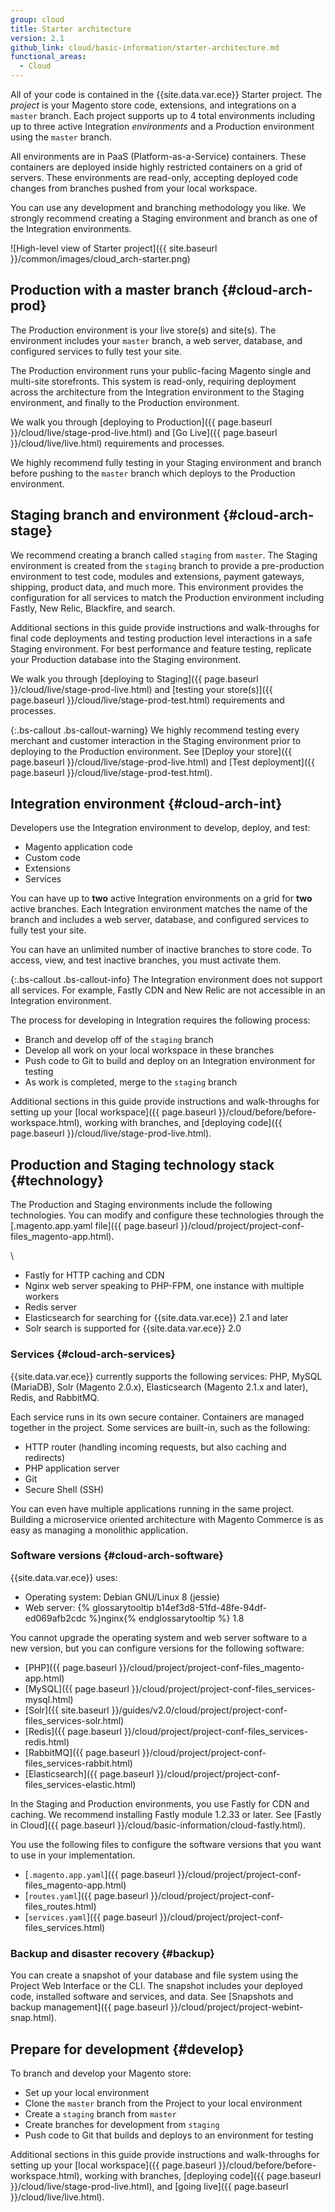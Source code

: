 ```yaml
---
group: cloud
title: Starter architecture
version: 2.1
github_link: cloud/basic-information/starter-architecture.md
functional_areas:
  - Cloud
---
```


All of your code is contained in the {{site.data.var.ece}} Starter project. The _project_ is your Magento store code, extensions, and integrations on a `master` branch. Each project supports up to 4 total environments including up to three active Integration *environments* and a Production environment using the `master` branch.

All environments are in PaaS (Platform-as-a-Service) containers. These containers are deployed inside highly restricted containers on a grid of servers. These environments are read-only, accepting deployed code changes from branches pushed from your local workspace.

You can use any development and branching methodology you like. We strongly recommend creating a Staging environment and branch as one of the Integration environments.

![High-level view of Starter project]({{ site.baseurl }}/common/images/cloud_arch-starter.png)

## Production with a master branch {#cloud-arch-prod}

The Production environment is your live store(s) and site(s). The environment includes your `master` branch, a web server, database, and configured services to fully test your site.

The Production environment runs your public-facing Magento single and multi-site storefronts. This system is read-only, requiring deployment across the architecture from the Integration environment to the Staging environment, and finally to the Production environment.

We walk you through [deploying to Production]({{ page.baseurl }}/cloud/live/stage-prod-live.html) and [Go Live]({{ page.baseurl }}/cloud/live/live.html) requirements and processes.

We highly recommend fully testing in your Staging environment and branch before pushing to the `master` branch which deploys to the Production environment.

## Staging branch and environment {#cloud-arch-stage}

We recommend creating a branch called `staging` from `master`. The Staging environment is created from the `staging` branch to provide a pre-production environment to test code, modules and extensions, payment gateways, shipping, product data, and much more. This environment provides the configuration for all services to match the Production environment including Fastly, New Relic, Blackfire, and search.

Additional sections in this guide provide instructions and walk-throughs for final code deployments and testing production level interactions in a safe Staging environment. For best performance and feature testing, replicate your Production database into the Staging environment.

We walk you through [deploying to Staging]({{ page.baseurl }}/cloud/live/stage-prod-live.html) and [testing your store(s)]({{ page.baseurl }}/cloud/live/stage-prod-test.html) requirements and processes.

{:.bs-callout .bs-callout-warning}
We highly recommend testing every merchant and customer interaction in the Staging environment prior to deploying to the Production environment. See [Deploy your store]({{ page.baseurl }}/cloud/live/stage-prod-live.html) and [Test deployment]({{ page.baseurl }}/cloud/live/stage-prod-test.html).

## Integration environment {#cloud-arch-int}

Developers use the Integration environment to develop, deploy, and test:

-   Magento application code
-   Custom code
-   Extensions
-   Services

You can have up to **two** active Integration environments on a grid for **two** active branches. Each Integration environment matches the name of the branch and includes a web server, database, and configured services to fully test your site.

You can have an unlimited number of inactive branches to store code. To access, view, and test inactive branches, you must activate them.

{:.bs-callout .bs-callout-info}
The Integration environment does not support all services. For example, Fastly CDN and New Relic are not accessible in an Integration environment.

The process for developing in Integration requires the following process:

* Branch and develop off of the `staging` branch
* Develop all work on your local workspace in these branches
* Push code to Git to build and deploy on an Integration environment for testing
* As work is completed, merge to the `staging` branch

Additional sections in this guide provide instructions and walk-throughs for setting up your [local workspace]({{ page.baseurl }}/cloud/before/before-workspace.html), working with branches, and [deploying code]({{ page.baseurl }}/cloud/live/stage-prod-live.html).

## Production and Staging technology stack {#technology}

The Production and Staging environments include the following technologies. You can modify and configure these technologies through the [.magento.app.yaml file]({{ page.baseurl }}/cloud/project/project-conf-files_magento-app.html).

\
* Fastly for HTTP caching and CDN
* Nginx web server speaking to PHP-FPM, one instance with multiple workers
* Redis server
* Elasticsearch for searching for {{site.data.var.ece}} 2.1 and later
* Solr search is supported for {{site.data.var.ece}} 2.0

### Services {#cloud-arch-services}

{{site.data.var.ece}} currently supports the following services: PHP, MySQL (MariaDB), Solr (Magento 2.0.x), Elasticsearch (Magento 2.1.x and later), Redis, and RabbitMQ.

Each service runs in its own secure container. Containers are managed together in the project. Some services are built-in, such as the following:

*	HTTP router (handling incoming requests, but also caching and redirects)
*	PHP application server
*	Git
*	Secure Shell (SSH)

You can even have multiple applications running in the same project. Building a microservice oriented architecture with Magento Commerce is as easy as managing a monolithic application.

### Software versions {#cloud-arch-software}

{{site.data.var.ece}} uses:

*	Operating system: Debian GNU/Linux 8 (jessie)
*	Web server: {% glossarytooltip b14ef3d8-51fd-48fe-94df-ed069afb2cdc %}nginx{% endglossarytooltip %} 1.8

You cannot upgrade the operating system and web server software to a new version, but you can configure versions for the following software:

* [PHP]({{ page.baseurl }}/cloud/project/project-conf-files_magento-app.html)
* [MySQL]({{ page.baseurl }}/cloud/project/project-conf-files_services-mysql.html)
* [Solr]({{ site.baseurl }}/guides/v2.0/cloud/project/project-conf-files_services-solr.html)
* [Redis]({{ page.baseurl }}/cloud/project/project-conf-files_services-redis.html)
* [RabbitMQ]({{ page.baseurl }}/cloud/project/project-conf-files_services-rabbit.html)
* [Elasticsearch]({{ page.baseurl }}/cloud/project/project-conf-files_services-elastic.html)

In the Staging and Production environments, you use Fastly for CDN and caching. We recommend installing Fastly module 1.2.33 or later. See [Fastly in Cloud]({{ page.baseurl }}/cloud/basic-information/cloud-fastly.html).

You use the following files to configure the software versions that you want to use in your implementation.

*	[`.magento.app.yaml`]({{ page.baseurl }}/cloud/project/project-conf-files_magento-app.html)
*	[`routes.yaml`]({{ page.baseurl }}/cloud/project/project-conf-files_routes.html)
*	[`services.yaml`]({{ page.baseurl }}/cloud/project/project-conf-files_services.html)

### Backup and disaster recovery {#backup}

You can create a snapshot of your database and file system using the Project Web Interface or the CLI. The snapshot includes your deployed code, installed software and services, and data. See [Snapshots and backup management]({{ page.baseurl }}/cloud/project/project-webint-snap.html).

## Prepare for development {#develop}

To branch and develop your Magento store:

* Set up your local environment
* Clone the `master` branch from the Project to your local environment
* Create a `staging` branch from `master`
* Create branches for development from `staging`
* Push code to Git that builds and deploys to an environment for testing

Additional sections in this guide provide instructions and walk-throughs for setting up your [local workspace]({{ page.baseurl }}/cloud/before/before-workspace.html), working with branches, [deploying code]({{ page.baseurl }}/cloud/live/stage-prod-live.html), and [going live]({{ page.baseurl }}/cloud/live/live.html).
